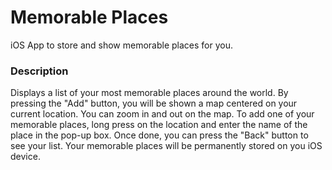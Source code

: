 # Memorable Places
iOS App to store and show memorable places for you.

### Description
Displays a list of your most memorable places around the world. By pressing the "Add" button, you will be shown a map centered on your current location. You can zoom in and out on the map. To add one of your memorable places, long press on the location and enter the name of the place in the pop-up box. Once done, you can press the "Back" button to see your list. Your memorable places will be permanently stored on you iOS device.

